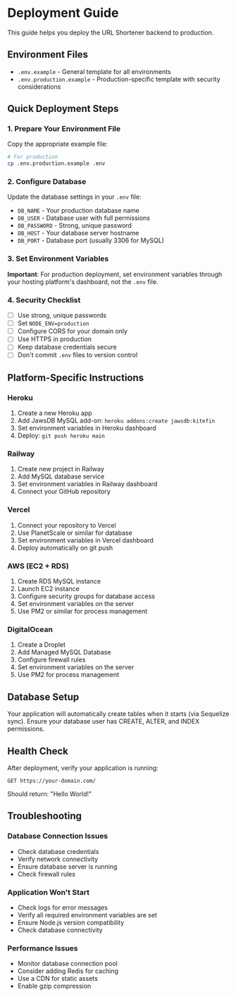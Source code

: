 # Deployment Guide

This guide helps you deploy the URL Shortener backend to production.

## Environment Files

- `.env.example` - General template for all environments
- `.env.production.example` - Production-specific template with security considerations

## Quick Deployment Steps

### 1. Prepare Your Environment File

Copy the appropriate example file:
```bash
# For production
cp .env.production.example .env
```

### 2. Configure Database

Update the database settings in your `.env` file:
- `DB_NAME` - Your production database name
- `DB_USER` - Database user with full permissions
- `DB_PASSWORD` - Strong, unique password
- `DB_HOST` - Your database server hostname
- `DB_PORT` - Database port (usually 3306 for MySQL)

### 3. Set Environment Variables

**Important**: For production deployment, set environment variables through your hosting platform's dashboard, not the `.env` file.

### 4. Security Checklist

- [ ] Use strong, unique passwords
- [ ] Set `NODE_ENV=production`
- [ ] Configure CORS for your domain only
- [ ] Use HTTPS in production
- [ ] Keep database credentials secure
- [ ] Don't commit `.env` files to version control

## Platform-Specific Instructions

### Heroku
1. Create a new Heroku app
2. Add JawsDB MySQL add-on: `heroku addons:create jawsdb:kitefin`
3. Set environment variables in Heroku dashboard
4. Deploy: `git push heroku main`

### Railway
1. Create new project in Railway
2. Add MySQL database service
3. Set environment variables in Railway dashboard
4. Connect your GitHub repository

### Vercel
1. Connect your repository to Vercel
2. Use PlanetScale or similar for database
3. Set environment variables in Vercel dashboard
4. Deploy automatically on git push

### AWS (EC2 + RDS)
1. Create RDS MySQL instance
2. Launch EC2 instance
3. Configure security groups for database access
4. Set environment variables on the server
5. Use PM2 or similar for process management

### DigitalOcean
1. Create a Droplet
2. Add Managed MySQL Database
3. Configure firewall rules
4. Set environment variables on the server
5. Use PM2 for process management

## Database Setup

Your application will automatically create tables when it starts (via Sequelize sync). Ensure your database user has CREATE, ALTER, and INDEX permissions.

## Health Check

After deployment, verify your application is running:
```
GET https://your-domain.com/
```

Should return: "Hello World!"

## Troubleshooting

### Database Connection Issues
- Check database credentials
- Verify network connectivity
- Ensure database server is running
- Check firewall rules

### Application Won't Start
- Check logs for error messages
- Verify all required environment variables are set
- Ensure Node.js version compatibility
- Check database connectivity

### Performance Issues
- Monitor database connection pool
- Consider adding Redis for caching
- Use a CDN for static assets
- Enable gzip compression